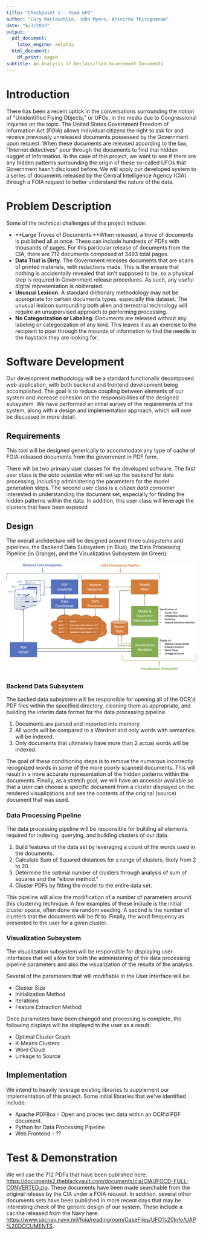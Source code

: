 ```yaml
---
title: "Checkpoint 1 - Team UFO"
author: "Cory Maclauchlin, John Myers, Arivirku Thirugnanam"
date: "6/3/2022"
output:
  pdf_document:
    latex_engine: xelatex
  html_document:
    df_print: paged
subtitle: An Analysis of Declassified Government Documents
---
```


# Introduction
There has been a recent uptick in the conversations surrounding the notion of "Unidentified Flying Objects," or UFOs, in the media due to Congressional inquiries on the topic. The United States Government Freedom of Information Act (FOIA) allows individual citizens the right to ask for and receive previously unreleased documents possessed by the Government upon request. When these documents are released according to the law, "Internet detectives"  pour through the documents to find that hidden nugget of information. In the case of this project, we want to see if there are any hidden patterns surrounding the origin of these so-called UFOs that Government hasn't disclosed before. We will apply our developed system to a series of documents released by the Central Intelligence Agency (CIA) through a FOIA request to better understand the nature of the data.

# Problem Description
Some of the technical challenges of this project include:

* **Large Troves of Documents.**When released, a trove of documents is published all at once. These can include hundreds of PDFs with thousands of pages. For this particular release of documents from the CIA, there are 712 documents composed of 3493 total pages.
* **Data That is Dirty.** The Government releases documents that are scans of printed materials, with redactions made. This is the ensure that nothing is accidentally revealed that isn't supposed to be, so a physical step is required in Government release procedures.  As such, any useful digital representation is obliterated.
* **Unusual Lexicon.** A standard dictionary methodology may not be appropriate for certain documents types, especially this dataset.  The unusual lexicon surrounding both alien and terrestrial technology will require an unsupervised approach to performing processing.
* **No Categorization or Labeling.** Documents are released without any labeling or categorization of any kind. This leaves it as an exercise to the recipient to pour through the mounds of information to find the needle in the haystack they are looking for.

# Software Development

Our development methodology will be a standard functionally decomposed web application, with both backend and frontend development being accomplished. The goal is to reduce coupling between elements of our system and increase cohesion on the responsibilities of the designed subsystem. We have performed an initial survey of the requirements of the system, along with a design and implementation approach, which will now be discussed in more detail.

## Requirements

This tool will be designed generically to accommodate any type of cache of FOIA-released documents from the government in PDF form.

There will be two primary user classes for the developed software.  The first user class is the *data scientist* who will set up the backend for data processing, including administering the parameters for the model generation steps.  The second user class is a *citizen data consumer* interested in understanding the document set, especially for finding the hidden patterns within the data.  In addition, this user class will leverage the clusters that have been exposed 

## Design

The overall architecture will be designed around three subsystems and pipelines, the Backend Data Subsystem (in Blue), the Data Processing Pipeline (in Orange), and the Visualization Subsystem (in Green):

![](architecture.png)

### Backend Data Subsystem
The backed data subsystem will be responsible for opening all of the OCR'd PDF files within the specified directory, cleaning them as appropriate, and building the interim data format for the data processing pipeline. 

1. Documents are parsed and imported into memory.
1. All words will be compared to a Wordnet and only words with semantics will be indexed.
1. Only documents that ultimately have more than 2 actual words will be indexed.

The goal of these conditioning steps is to remove the numerous incorrectly recognized words in some of the more poorly scanned documents.  This will result in a more accurate representation of the hidden patterns within the documents.  Finally, as a stretch goal, we will have an accessor available so that a user can choose a specific document from a cluster displayed on the rendered visualizations and see the contents of the original (source) document that was used.

### Data Processing Pipeline
The data processing pipeline will be responsible for building all elements required for indexing, querying, and building clusters of our data.

1. Build features of the data set by leveraging a count of the words used in the documents.
1. Calculate Sum of Squared distances for a range of clusters, likely from 2 to 20.
1. Determine the optimal number of clusters through analysis of sum of squares and the "elbow method."
1. Cluster PDFs by fitting the model to the entire data set.

This pipeline will allow the modification of a number of parameters around this clustering technique. A few examples of these include is the initial cluster space, often done via random seeding. A second is the number of clusters that the documents will be fit to. Finally, the word frequency as presented to the user for a given cluster.

### Visualization Subsystem
The visualization subsystem will be responsible for displaying user interfaces that will allow for both the administering of the data processing pipeline parameters and also the visualization of the results of the analysis.  

Several of the parameters that will modifiable in the User Interface will be:

 * Cluster Size
 * Initialization Method
 * Iterations
 * Feature Extraction Method

Once parameters have been changed and processing is complete, the following displays will be displayed to the user as a result:

 * Optimal Cluster Graph
 * K-Means Clusters
 * Word Cloud
 * Linkage to Source

## Implementation
We intend to heavily leverage existing libraries to supplement our implementation of this project. Some initial libraries that we've identified include:

* Apache PDFBox - Open and proces text data within an OCR'd PDF document.
* Python for Data Processing Pipeline
* Web Frontend - ??

# Test & Demonstration

We will use the 712 PDFs that have been published here: https://documents2.theblackvault.com/documents/cia/CIAUFOCD-FULL-CONVERTED.zip.  These documents have been made searchable from the original release by the CIA under a FOIA request.  In addition, several other documents sets have been published in more recent days that may be interesting check of the generic design of our system.  These include a cacnhe released from the Navy here: https://www.secnav.navy.mil/foia/readingroom/CaseFiles/UFO%20Info/UAP%20DOCUMENTS.


